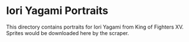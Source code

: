 # Iori Yagami Portraits

This directory contains portraits for Iori Yagami from King of Fighters XV.
Sprites would be downloaded here by the scraper.
